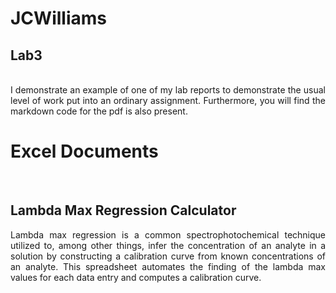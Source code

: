 # JCWilliams

## Lab3
<p align="justify"> 
<br>I demonstrate an example of one of my lab reports to demonstrate the usual level of work put into an ordinary assignment. Furthermore, you will find the markdown code for the pdf is also present.
</p>

# Excel Documents
<p align="justify"> 
<br>
</p>

## Lambda Max Regression Calculator
<p align="justify"> 
Lambda max regression is a common spectrophotochemical technique utilized to, among other things, infer the concentration of an analyte in a solution by constructing a calibration curve from known concentrations of an analyte. This spreadsheet automates the finding of the lambda max values for each data entry and computes a calibration curve.
<br>
</p>


